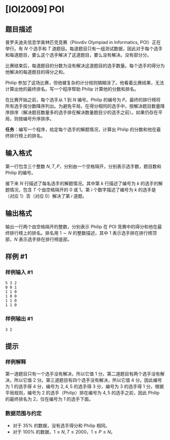 # [IOI2009] POI

## 题目描述

普罗夫迪夫信息学奥林匹克竞赛（Plovdiv Olympiad in Informatics, POI）正在举行。有 $N$ 个选手和 $T$ 道题目。每道题目只有一组测试数据，因此对于每个选手和每道题目，要么这个选手解决了这道题目，要么没有解决。没有部分分。

比赛结束后，每道题目的分数为没有解决这道题目的选手数量。每个选手的得分为他解决的每道题目的得分之和。

Philip 参加了这场比赛，但他被复杂的计分规则搞糊涂了。他看着比赛结果，无法计算出他的最终排名。写一个程序帮助 Philip 计算他的分数和排名。

在比赛开始之前，每个选手从 $1$ 到 $N$ 编号。Philip 的编号为 $P$。最终的排行榜将所有选手按分数降序列出。为避免平局，在得分相同的选手中，按解决题目数量降序排序（解决题目数量多的选手排在解决数量题目少的选手之前）。如果仍存在平局，则按编号升序排序。

**任务**：编写一个程序，给定每个选手的解题情况，计算出 Philip 的分数和他在最终排行榜上的排名。

## 输入格式

第一行包含三个整数 $N, T, P$，分别由一个空格隔开，分别表示选手数，题目数和 Philip 的编号。

接下来 $N$ 行描述了每名选手的解题情况。其中第 $k$ 行描述了编号为 $k$ 的选手的解题情况，包含 $T$ 个由空格隔开的 $0$ 或 $1$。第 $i$ 个数字描述了编号为 $k$ 的选手是（对应 $1$）否（对应 $0$）解决了第 $i$ 道题。

## 输出格式

输出一行两个由空格隔开的整数，分别表示 Philip 在 POI 竞赛中的得分和他在最终排行榜上的排名。排名用 $1\sim N$ 的整数描述，其中 $1$ 表示选手排在排行榜顶部，$N$ 表示选手排在排行榜底部。

## 样例 #1

### 样例输入 #1
```
5 3 2
0 0 1
1 1 0
1 0 0
1 1 0
1 1 0
```

### 样例输出 #1

```
3 2
```

## 提示

### 样例解释

第一道题目只有一个选手没有解决，所以它值 $1$ 分。第二道题目有两个选手没有解决，所以它值 $2$ 分。第三道题目有四个选手没有解决，所以它值 $4$ 分。因此编号为 $1$ 的选手得 $4$ 分，编号为 $2, 4, 5$ 的选手得 $3$ 分，编号为 $3$ 的选手得 $1$ 分。根据平局规则，编号为 $2$ 的选手（Philip）排在编号为 $4, 5$ 的选手之前，因此 Philip 的最终排名为 $2$，仅在编号为 $1$ 的选手下面。

### 数据范围与约定

- 对于 $35\%$ 的数据，没有选手得分和 Philip 相同。
- 对于 $100\%$ 的数据，$1\leq N, T\leq 2000$，$1\leq P\leq N$。

